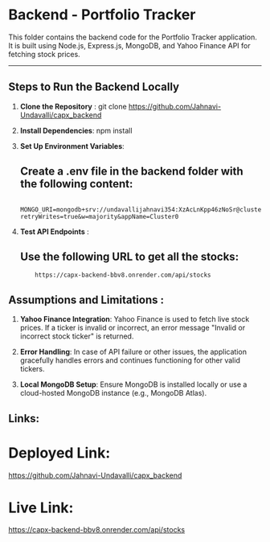 # Backend - Portfolio Tracker

This folder contains the backend code for the Portfolio Tracker application. It is built using Node.js, Express.js, MongoDB, and Yahoo Finance API for fetching stock prices.

---

## Steps to Run the Backend Locally


 1. **Clone the Repository** :
git clone https://github.com/Jahnavi-Undavalli/capx_backend

 2. **Install Dependencies**:
npm install

 3. **Set Up Environment Variables**:
       ## Create a .env file in the backend folder with the following content:
            MONGO_URI=mongodb+srv://undavallijahnavi354:XzAcLnKpp46zNoSr@cluster0.0ziny.mongodb.net/?retryWrites=true&w=majority&appName=Cluster0

 4. **Test API Endpoints** :
       ## Use the following URL to get all the stocks:
            https://capx-backend-bbv8.onrender.com/api/stocks

## Assumptions and Limitations :
 1. **Yahoo Finance Integration**:
   Yahoo Finance is used to fetch live stock prices.
   If a ticker is invalid or incorrect, an error message "Invalid or incorrect stock ticker" is returned.

 2. **Error Handling**:
   In case of API failure or other issues, the application gracefully handles errors and continues functioning for other valid tickers.

 3. **Local MongoDB Setup**:
   Ensure MongoDB is installed locally or use a cloud-hosted MongoDB instance (e.g., MongoDB Atlas).

## Links:
# Deployed Link:
https://github.com/Jahnavi-Undavalli/capx_backend

# Live Link:
https://capx-backend-bbv8.onrender.com/api/stocks

